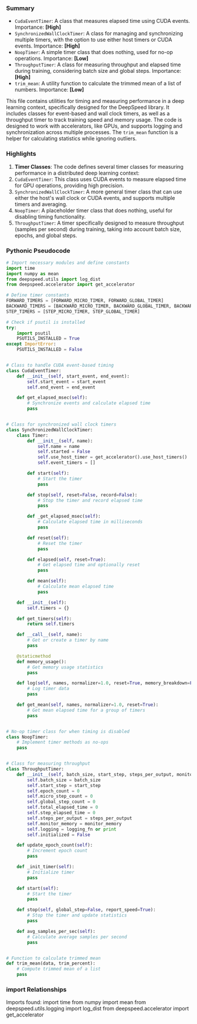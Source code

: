 

### Summary



* `CudaEventTimer`: A class that measures elapsed time using CUDA events. Importance: **[High]**
* `SynchronizedWallClockTimer`: A class for managing and synchronizing multiple timers, with the option to use either host timers or CUDA events. Importance: **[High]**
* `NoopTimer`: A simple timer class that does nothing, used for no-op operations. Importance: **[Low]**
* `ThroughputTimer`: A class for measuring throughput and elapsed time during training, considering batch size and global steps. Importance: **[High]**
* `trim_mean`: A utility function to calculate the trimmed mean of a list of numbers. Importance: **[Low]** 

This file contains utilities for timing and measuring performance in a deep learning context, specifically designed for the DeepSpeed library. It includes classes for event-based and wall clock timers, as well as a throughput timer to track training speed and memory usage. The code is designed to work with accelerators, like GPUs, and supports logging and synchronization across multiple processes. The `trim_mean` function is a helper for calculating statistics while ignoring outliers.

### Highlights



1. **Timer Classes**: The code defines several timer classes for measuring performance in a distributed deep learning context:
2. `CudaEventTimer`: This class uses CUDA events to measure elapsed time for GPU operations, providing high precision.
3. `SynchronizedWallClockTimer`: A more general timer class that can use either the host's wall clock or CUDA events, and supports multiple timers and averaging.
4. `NoopTimer`: A placeholder timer class that does nothing, useful for disabling timing functionality.
5. `ThroughputTimer`: A timer specifically designed to measure throughput (samples per second) during training, taking into account batch size, epochs, and global steps.

### Pythonic Pseudocode

```python
# Import necessary modules and define constants
import time
import numpy as mean
from deepspeed.utils import log_dist
from deepspeed.accelerator import get_accelerator

# Define timer constants
FORWARD_TIMERS = [FORWARD_MICRO_TIMER, FORWARD_GLOBAL_TIMER]
BACKWARD_TIMERS = [BACKWARD_MICRO_TIMER, BACKWARD_GLOBAL_TIMER, BACKWARD_INNER_TIMERS, BACKWARD_REDUCE_TIMERS]
STEP_TIMERS = [STEP_MICRO_TIMER, STEP_GLOBAL_TIMER]

# Check if psutil is installed
try:
    import psutil
    PSUTILS_INSTALLED = True
except ImportError:
    PSUTILS_INSTALLED = False


# Class to handle CUDA event-based timing
class CudaEventTimer:
    def __init__(self, start_event, end_event):
        self.start_event = start_event
        self.end_event = end_event

    def get_elapsed_msec(self):
        # Synchronize events and calculate elapsed time
        pass


# Class for synchronized wall clock timers
class SynchronizedWallClockTimer:
    class Timer:
        def __init__(self, name):
            self.name = name
            self.started = False
            self.use_host_timer = get_accelerator().use_host_timers()
            self.event_timers = []

        def start(self):
            # Start the timer
            pass

        def stop(self, reset=False, record=False):
            # Stop the timer and record elapsed time
            pass

        def _get_elapsed_msec(self):
            # Calculate elapsed time in milliseconds
            pass

        def reset(self):
            # Reset the timer
            pass

        def elapsed(self, reset=True):
            # Get elapsed time and optionally reset
            pass

        def mean(self):
            # Calculate mean elapsed time
            pass

    def __init__(self):
        self.timers = {}

    def get_timers(self):
        return self.timers

    def __call__(self, name):
        # Get or create a timer by name
        pass

    @staticmethod
    def memory_usage():
        # Get memory usage statistics
        pass

    def log(self, names, normalizer=1.0, reset=True, memory_breakdown=False, ranks=None):
        # Log timer data
        pass

    def get_mean(self, names, normalizer=1.0, reset=True):
        # Get mean elapsed time for a group of timers
        pass


# No-op timer class for when timing is disabled
class NoopTimer:
    # Implement timer methods as no-ops
    pass


# Class for measuring throughput
class ThroughputTimer:
    def __init__(self, batch_size, start_step, steps_per_output, monitor_memory=False, logging_fn=None):
        self.batch_size = batch_size
        self.start_step = start_step
        self.epoch_count = 0
        self.micro_step_count = 0
        self.global_step_count = 0
        self.total_elapsed_time = 0
        self.step_elapsed_time = 0
        self.steps_per_output = steps_per_output
        self.monitor_memory = monitor_memory
        self.logging = logging_fn or print
        self.initialized = False

    def update_epoch_count(self):
        # Increment epoch count
        pass

    def _init_timer(self):
        # Initialize timer
        pass

    def start(self):
        # Start the timer
        pass

    def stop(self, global_step=False, report_speed=True):
        # Stop the timer and update statistics
        pass

    def avg_samples_per_sec(self):
        # Calculate average samples per second
        pass


# Function to calculate trimmed mean
def trim_mean(data, trim_percent):
    # Compute trimmed mean of a list
    pass
```


### import Relationships

Imports found:
import time
from numpy import mean
from deepspeed.utils.logging import log_dist
from deepspeed.accelerator import get_accelerator